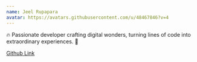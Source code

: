 ```yaml
---
name: Jeel Rupapara
avatar: https://avatars.githubusercontent.com/u/48467846?v=4
---
```

<AuthorDetail>

🔥 Passionate developer crafting digital wonders, turning lines of code into extraordinary experiences. 🚀

[Github Link](https://github.com/zeelrupapara)
</AuthorDetail>
